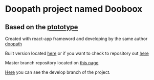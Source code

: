 # Doopath project named Dooboox

## Based on the [ptototype](http://sha1om.github.io/myproject)

Created with react-app frameword and developing by the same author [doopath](http://github.com/sha1om)

Built version located [here](http://sha1om.github.io/dooboox/) or if you want to check to repository out [here](https://github.com/sha1om/dooboox/tree/gh-pages)

Master branch repository located on [this page](https://github.com/sha1om/dooboox/tree/master)

[Here](https://github.com/sha1om/dooboox/tree/develop) you can see the develop branch of the project.

